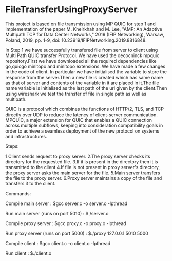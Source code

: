 # FileTransferUsingProxyServer

This project is based on file transmission using MP QUIC for step 1 and implementation of the paper M. Kheirkhah and M. Lee, "AMP: An Adaptive Multipath TCP for Data Center Networks," 2019 (IFIP Networking), Warsaw, Poland, 2019, pp. 1-9, doi: 10.23919/IFIPNetworking.2019.8816848.

In Step 1 we have successfully transfered file from server to client using Multi Path QUIC transfer Protocol.
We have used the decocninck mpquic repository.First we have downloaded all the required dependencies like go,quicgo minitopo
and minitopo extensions.
We have made a few changes in the code of client.
In particular we  have initialised the variable to store the response from the server.Then a new file is created which has same name as that of server and contents of the variable in it are placed in it.The file name variable is initialised as the last path of the url given by the client.Then using wireshark we test the
transfer of file in single path as well as multipath.

QUIC is a protocol which combines the functions of HTTP/2, TLS, and TCP directly over UDP to reduce the latency of client-server
communication. MPQUIC, a major extension for QUIC that enables a
QUIC connection across multiple subflows, keeping into consideration compatibility goals in order to achieve a seamless deployment of the new protocol on
systems and infrastructures.

Steps:

1.Client sends request to proxy server.
2.The proxy server checks its directory for the requested file.
3.If it is present in the directory then it is transmitted to the client
4.If file is not present in proxy server's directory, the proxy server asks the main server for the file.
5.Main server transfers the file to the proxy server.
6.Proxy server maintains a copy of the file and transfers it to the client.

Commands:

Compile main server : $gcc server.c -o server.o -lpthread

Run main server  (runs on port 5010) : $./server.o

Compile proxy server : $gcc proxy.c -o proxy.o -lpthread

Run proxy server (runs on port 5000) : $./proxy 127.0.0.1 5010 5000

Compile client : $gcc client.c -o client.o -lpthread

Run client : $./client.o


